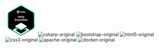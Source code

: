 <img alt="unity-essentials-pathway" src="unity-essentials-pathway.png"
width="100" height="100">
<img alt="csharp-original" src="https://cdn.jsdelivr.net/gh/devicons/devicon@latest/icons/csharp/csharp-original.svg" width="100" height="100"/>
<img alt="bootstrap-original" src="https://cdn.jsdelivr.net/gh/devicons/devicon@latest/icons/bootstrap/bootstrap-original.svg" width="100" height="100"/>
<img alt="html5-original" src="https://cdn.jsdelivr.net/gh/devicons/devicon@latest/icons/html5/html5-original.svg" width="100" height="100"/>
<img alt="css3-original" src="https://cdn.jsdelivr.net/gh/devicons/devicon@latest/icons/css3/css3-original.svg" width="100" height="100"/>
<img alt="apache-original" src="https://cdn.jsdelivr.net/gh/devicons/devicon@latest/icons/apache/apache-original.svg" width="100" height="100"/>
<img alt="docker-original" src="https://cdn.jsdelivr.net/gh/devicons/devicon@latest/icons/docker/docker-original.svg" width="100" height="100"/>